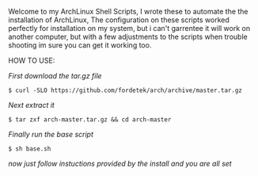 Welcome to my ArchLinux Shell Scripts, I wrote these to automate
the the installation of ArchLinux, The configuration on these scripts
worked perfectly for installation on my system, but i can't garrentee
it will work on another computer, but with a few adjustments to the 
scripts when trouble shooting im sure you can get it working too.

HOW TO USE:


*First download the tar.gz file*

    $ curl -SLO https://github.com/fordetek/arch/archive/master.tar.gz

*Next extract it*

    $ tar zxf arch-master.tar.gz && cd arch-master

*Finally run the base script*

    $ sh base.sh

*now just follow instuctions provided by the install and you are all set*
